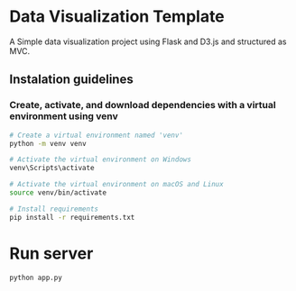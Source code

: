 # Data Visualization Template

A Simple data visualization project using Flask and D3.js and structured as MVC.

## Instalation guidelines

### Create, activate, and download dependencies with a virtual environment using venv

```bash
# Create a virtual environment named 'venv'
python -m venv venv

# Activate the virtual environment on Windows
venv\Scripts\activate

# Activate the virtual environment on macOS and Linux
source venv/bin/activate

# Install requirements
pip install -r requirements.txt
```

# Run server 
```bash
python app.py
```
